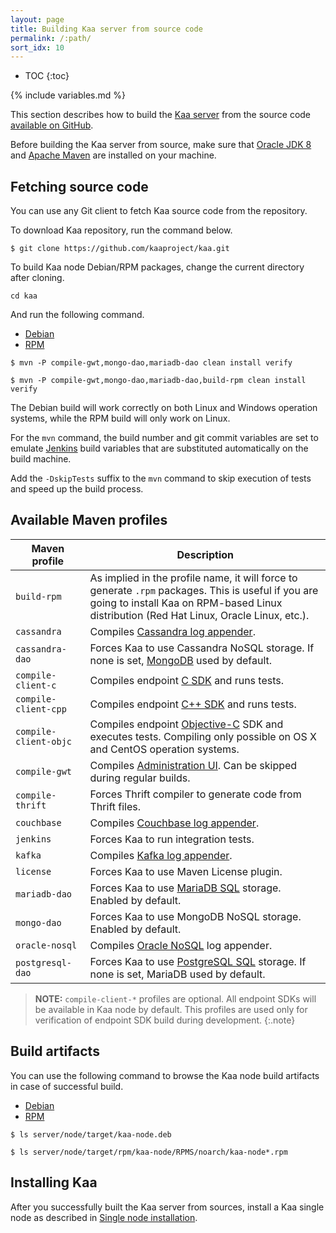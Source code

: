 ```yaml
---
layout: page
title: Building Kaa server from source code
permalink: /:path/
sort_idx: 10
---
```


* TOC
{:toc}

{% include variables.md %}

This section describes how to build the [Kaa server]({{root_url}}Glossary/#) from the source code [available on GitHub]({{github_url}}).

Before building the Kaa server from source, make sure that [Oracle JDK 8](http://www.oracle.com/) and [Apache Maven](https://maven.apache.org/) are installed on your machine.

## Fetching source code

You can use any Git client to fetch Kaa source code from the repository.

To download Kaa repository, run the command below.

```
$ git clone https://github.com/kaaproject/kaa.git
```

To build Kaa node Debian/RPM packages, change the current directory after cloning.

```
cd kaa
```
And run the following command.

<ul class="nav nav-tabs">
  <li class="active"><a data-toggle="tab" href="#debian1">Debian</a></li>
  <li><a data-toggle="tab" href="#rpm1">RPM</a></li>
</ul>

<div class="tab-content"><div id="debian1" class="tab-pane fade in active" markdown="1" >

```
$ mvn -P compile-gwt,mongo-dao,mariadb-dao clean install verify
```

</div><div id="rpm1" class="tab-pane fade" markdown="1" >

```
$ mvn -P compile-gwt,mongo-dao,mariadb-dao,build-rpm clean install verify
```

</div>
</div>

The Debian build will work correctly on both Linux and Windows operation systems, while the RPM build will only work on Linux.

For the `mvn` command, the build number and git commit variables are set to emulate [Jenkins](https://jenkins.io/) build variables that are substituted automatically on the build machine.

Add the `-DskipTests` suffix to the `mvn` command to skip execution of tests and speed up the build process.

## Available Maven profiles

| Maven profile | Description |
|--------------|-----------|
| `build-rpm` |As implied in the profile name, it will force to generate `.rpm` packages. This is useful if you are going to install Kaa on RPM-based Linux distribution (Red Hat Linux, Oracle Linux, etc.). |
| `cassandra` |Compiles [Cassandra log appender]({{root_url}}Programming-guide/Key-platform-features/Data-collection/Cassandra-log-appender/). |
| `cassandra-dao` |Forces Kaa to use Cassandra NoSQL storage. If none is set, [MongoDB](https://www.mongodb.com/) used by default. |
| `compile-client-c` |Compiles endpoint [C SDK]({{root_url}}Programming-guide/Using-Kaa-endpoint-SDKs/C/) and runs tests. |
| `compile-client-cpp` |Compiles endpoint [C++ SDK]({{root_url}}Programming-guide/Using-Kaa-endpoint-SDKs/C++/) and runs tests. |
| `compile-client-objc` |Compiles endpoint [Objective-C]({{root_url}}Programming-guide/Using-Kaa-endpoint-SDKs/Objective-C/)  SDK and executes tests. Compiling only possible on OS X and CentOS operation systems. |
| `compile-gwt` |Compiles [Administration UI]({{root_url}}Glossary/#administration-ui). Can be skipped during regular builds. |
| `compile-thrift` |Forces Thrift compiler to generate code from Thrift files. |
| `couchbase` |Compiles [Couchbase log appender]({{root_url}}Programming-guide/Key-platform-features/Data-collection/Couchbase-log-appender/). |
| `jenkins` |Forces Kaa to run integration tests. |
| `kafka` |Compiles [Kafka log appender]({{root_url}}Programming-guide/Key-platform-features/Data-collection/Kafka-log-appender/). |
| `license` |Forces Kaa to use Maven License plugin. |
| `mariadb-dao` |Forces Kaa to use [MariaDB SQL](https://mariadb.org/) storage. Enabled by default. |
| `mongo-dao` |Forces Kaa to use MongoDB NoSQL storage. Enabled by default. |
| `oracle-nosql` |Compiles  [Oracle NoSQL]({{root_url}}Programming-guide/Key-platform-features/Data-collection/Oracle-NoSQL-log-appender/) log appender. |
| `postgresql-dao` |Forces Kaa to use [PostgreSQL SQL](https://www.postgresql.org/) storage. If none is set, MariaDB used by default. |

>**NOTE:** `compile-client-*` profiles are optional.
>All endpoint SDKs will be available in Kaa node by default.
>This profiles are used only for verification of endpoint SDK build during development.
{:.note}

## Build artifacts

You can use the following command to browse the Kaa node build artifacts in case of successful build.

<ul class="nav nav-tabs">
  <li class="active"><a data-toggle="tab" href="#debian2">Debian</a></li>
  <li><a data-toggle="tab" href="#rpm2">RPM</a></li>
</ul>

<div class="tab-content"><div id="debian2" class="tab-pane fade in active" markdown="1" >

```
$ ls server/node/target/kaa-node.deb
```

</div><div id="rpm2" class="tab-pane fade" markdown="1" >

```
$ ls server/node/target/rpm/kaa-node/RPMS/noarch/kaa-node*.rpm
```

</div>
</div>

## Installing Kaa

After you successfully built the Kaa server from sources, install a Kaa single node as described in [Single node installation]({{root_url}}Administration-guide/System-installation/Single-node-installation/).